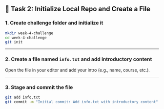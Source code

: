 ## 🧱 Task 2: Initialize Local Repo and Create a File

### 1. Create challenge folder and initialize it

```bash
mkdir week-4-challenge
cd week-4-challenge
git init
```

---

### 2. Create a file named `info.txt` and add introductory content

Open the file in your editor and add your intro (e.g., name, course, etc.).

---

### 3. Stage and commit the file

```bash
git add info.txt
git commit -m "Initial commit: Add info.txt with introductory content"
```

